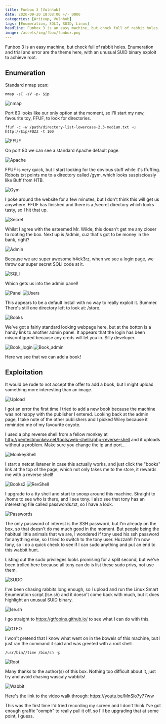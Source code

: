 ```yaml
---
title: Funbox 3 [Vulnhub]
date: 2020-09-20 18:08:00 +/- 0000
categories: [Writeup, Vulnhub]
tags: [Enumeration, SQLI, SUID, Linux]
headline: Funbox 3 is an easy machine, but chock full of rabbit holes. Enumeration and trial and error are the theme, here, with an unusual SUID binary exploit to achieve root.
image: /assets/img/fbox/funbox.png
---
```


Funbox 3 is an easy machine, but chock full of rabbit holes. Enumeration and trial and error are the theme here, with an unusual SUID binary exploit to achieve root.

## Enumeration

Standard nmap scan:
```shell
nmap -sC -sV -p- $ip
```
![nmap](/assets/img/fbox/nmap.png)

Port 80 looks like our only option at the moment, so I'll start my new, favourite toy, FFUF, to look for directories.
```shell
ffuf -c -w /path/directory-list-lowercase-2.3-medium.txt -u http://$ip/FUZZ -t 100
```
![FFUF](/assets/img/fbox/FFUF.png)

On port 80 we can see a standard Apache default page.

![Apache](/assets/img/fbox/ubuntu.png)

FFUF is very quick, but I start looking for the obvious stuff while it's ffuffing. Robots.txt points me to a directory called /gym, which looks suspisciously like Buff from HTB.

![Gym](/assets/img/fbox/gym.png)

I poke around the website for a few minutes, but I don't think this will get us anywhere. FFUF has finished and there is a /secret directory which looks tasty, so I hit that up.

![Secret](/assets/img/fbox/secret.png)

Whilst I agree with the esteemed Mr. Wilde, this doesn't get me any closer to rooting the box. Next up is /admin, cuz that's got to be money in the bank, right?

![Admin](/assets/img/fbox/login.png)

Because we are super awesome h4ck3rz, when we see a login page, we throw our super secret SQLI code at it.

![SQLI](/assets/img/fbox/sqli.png)

Which gets us into the admin panel!

![Panel](/assets/img/fbox/admin_panel.png)
![Users](/assets/img/fbox/users.png)

This appears to be a default install with no way to really exploit it. Bummer. There's still one directory left to look at: /store.

![Books](/assets/img/fbox/books.png)

We've got a fairly standard looking webpage here, but at the botton is a handy link to another admin panel. It appears that the login has been misconfigured because any creds will let you in. Silly developer.

![Book_login](/assets/img/fbox/book_login.png)
![Book_admin](/assets/img/fbox/book_login2.png)

Here we see that we can add a book! 

## Exploitation

It would be rude to not accept the offer to add a book, but I might upload something more interesting than an image.

![Upload](/assets/img/fbox/upload.png)

I got an error the first time I tried to add a new book because the machine was not happy with the publisher I entered. Looking back at the admin page, I take note of the other publishers and I picked Wiley because it reminded me of my favourite coyote.

I used a php reverse shell from a fellow monkey at <http://pentestmonkey.net/tools/web-shells/php-reverse-shell> and it uploads without a problem. Make sure you change the ip and port...

![MonkeyShell](/assets/img/fbox/php_shell.png)

I start a netcat listener in case this actually works, and just click the "books" link at the top of the page, which not only takes me to the store, it rewards me with a reverse shell!

![Books2](/assets/img/fbox/books2.png)
![RevShell](/assets/img/fbox/revshell.png)

I upgrade to a tty shell and start to snoop around this machine. Straight to /home to see who is there, and I see tony. I also see that tony has an interesting file called passwords.txt, so I have a look.

![Passwords](/assets/img/fbox/password.png)

The only password of interest is the SSH password, but I'm already on the box, so that doesn't do me much good in the moment. But people being the habitual little animals that we are, I wondered if tony used his ssh password for anything else, so I tried to switch to the tony user. Huzzah!! I'm now tony, so I do a quick check to see if I can sudo anything and put an end to this wabbit hunt.

Listing out the sudo privileges looks promising for a split second, but we've been trolled here because all tony can do is list these sudo privs, not use them.

![SUDO](/assets/img/fbox/sudo.png)

I've been chasing rabbits long enough, so I upload and run the Linux Smart Enumeration script (lse.sh) and it doesn't come back with much, but it does highlight an unusual SUID binary.

![lse.sh](/assets/img/fbox/lse.png)

I go straight to <https://gtfobins.github.io/> to see what I can do with this.

![GTFO](/assets/img/fbox/gtfo.png)

I won't pretend that I know what went on in the bowels of this machine, but I just ran the command it said and was greeted with a root shell.
```shell
/usr/bin//time /bin/sh -p
```
![Root](/assets/img/fbox/flag.png)

Many thanks to the author(s) of this box. Nothing too difficult about it, just try and avoid chasing wascaly wabbits!

![Wabbit](/assets/img/fbox/Bugz.png)

Here's the link to the video walk through: <https://youtu.be/MnSlo7y77ww>

This was the first time I'd tried recording my screen and I don't think I've got enough graffix "oomph" to really pull it off, so I'll be upgrading that at some point, I guess.
